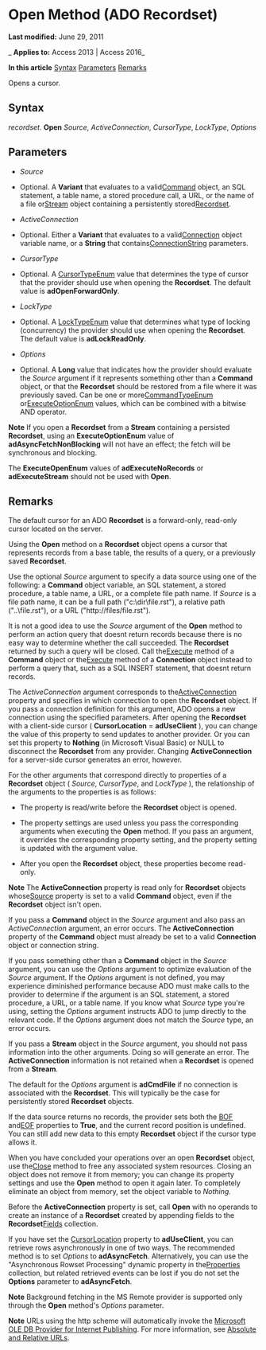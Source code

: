 
# Open Method (ADO Recordset)

 **Last modified:** June 29, 2011

 _ **Applies to:** Access 2013 | Access 2016_

 **In this article**
[Syntax](#sectionSection1)
[Parameters](#sectionSection2)
[Remarks](#sectionSection3)



Opens a cursor.

## Syntax
<a name="sectionSection1"> </a>

 _recordset_. **Open** _Source_, _ActiveConnection_, _CursorType_, _LockType_, _Options_


## Parameters
<a name="sectionSection2"> </a>


-  _Source_
    
- Optional. A  **Variant** that evaluates to a valid[Command](64f4ef03-f858-c004-b891-0c96d13a5e6e.md) object, an SQL statement, a table name, a stored procedure call, a URL, or the name of a file or[Stream](d49b1514-e0b4-0aca-d5c2-8266f3f4fe65.md) object containing a persistently stored[Recordset](0f963bf8-f066-dc8a-b754-f427de712df1.md).
    
-  _ActiveConnection_
    
- Optional. Either a  **Variant** that evaluates to a valid[Connection](c16023aa-0321-2513-ee71-255d6ffba03d.md) object variable name, or a **String** that contains[ConnectionString](c67a7daf-258f-d99d-6475-a4aa98d1e99d.md) parameters.
    
-  _CursorType_
    
- Optional. A [CursorTypeEnum](7c5fa8b2-85ea-a0a7-41f1-a78650aced3e.md) value that determines the type of cursor that the provider should use when opening the **Recordset**. The default value is **adOpenForwardOnly**.
    
-  _LockType_
    
- Optional. A [LockTypeEnum](966b4952-5591-4a99-82d5-99cb9ae3fc72.md) value that determines what type of locking (concurrency) the provider should use when opening the **Recordset**. The default value is **adLockReadOnly**.
    
-  _Options_
    
- Optional. A  **Long** value that indicates how the provider should evaluate the _Source_ argument if it represents something other than a **Command** object, or that the **Recordset** should be restored from a file where it was previously saved. Can be one or more[CommandTypeEnum](9ad8f155-88a0-00eb-2855-1e1a2a677437.md) or[ExecuteOptionEnum](bd6d44a3-e471-7aa0-3e65-6775334de2ff.md) values, which can be combined with a bitwise AND operator.
    

 **Note**  If you open a  **Recordset** from a **Stream** containing a persisted **Recordset**, using an **ExecuteOptionEnum** value of **adAsyncFetchNonBlocking** will not have an effect; the fetch will be synchronous and blocking.

The  **ExecuteOpenEnum** values of **adExecuteNoRecords** or **adExecuteStream** should not be used with **Open**.


## Remarks
<a name="sectionSection3"> </a>

The default cursor for an ADO  **Recordset** is a forward-only, read-only cursor located on the server.

Using the  **Open** method on a **Recordset** object opens a cursor that represents records from a base table, the results of a query, or a previously saved **Recordset**.

Use the optional  _Source_ argument to specify a data source using one of the following: a **Command** object variable, an SQL statement, a stored procedure, a table name, a URL, or a complete file path name. If _Source_ is a file path name, it can be a full path ("c:\dir\file.rst"), a relative path ("..\file.rst"), or a URL ("http://files/file.rst").

It is not a good idea to use the  _Source_ argument of the **Open** method to perform an action query that doesnt return records because there is no easy way to determine whether the call succeeded. The **Recordset** returned by such a query will be closed. Call the[Execute](http://msdn.microsoft.com/library/01812c8c-403e-4428-23f6-86bda747bd0e%28Office.15%29.aspx) method of a **Command** object or the[Execute](http://msdn.microsoft.com/library/af190bd9-7167-df59-29ca-a9a86c4957fd%28Office.15%29.aspx) method of a **Connection** object instead to perform a query that, such as a SQL INSERT statement, that doesnt return records.

The  _ActiveConnection_ argument corresponds to the[ActiveConnection](5501b2d7-b62c-5fff-1edd-2b7efb3f8c4a.md) property and specifies in which connection to open the **Recordset** object. If you pass a connection definition for this argument, ADO opens a new connection using the specified parameters. After opening the **Recordset** with a client-side cursor ( **CursorLocation** = **adUseClient** ), you can change the value of this property to send updates to another provider. Or you can set this property to **Nothing** (in Microsoft Visual Basic) or NULL to disconnect the **Recordset** from any provider. Changing **ActiveConnection** for a server-side cursor generates an error, however.

For the other arguments that correspond directly to properties of a  **Recordset** object ( _Source_, _CursorType_, and _LockType_ ), the relationship of the arguments to the properties is as follows:


- The property is read/write before the  **Recordset** object is opened.
    
- The property settings are used unless you pass the corresponding arguments when executing the  **Open** method. If you pass an argument, it overrides the corresponding property setting, and the property setting is updated with the argument value.
    
- After you open the  **Recordset** object, these properties become read-only.
    

 **Note**  The  **ActiveConnection** property is read only for **Recordset** objects whose[Source](523ea81e-d011-8d87-436e-084b6eba0908.md) property is set to a valid **Command** object, even if the **Recordset** object isn't open.

If you pass a  **Command** object in the _Source_ argument and also pass an _ActiveConnection_ argument, an error occurs. The **ActiveConnection** property of the **Command** object must already be set to a valid **Connection** object or connection string.

If you pass something other than a  **Command** object in the _Source_ argument, you can use the _Options_ argument to optimize evaluation of the _Source_ argument. If the _Options_ argument is not defined, you may experience diminished performance because ADO must make calls to the provider to determine if the argument is an SQL statement, a stored procedure, a URL, or a table name. If you know what _Source_ type you're using, setting the _Options_ argument instructs ADO to jump directly to the relevant code. If the _Options_ argument does not match the _Source_ type, an error occurs.

If you pass a  **Stream** object in the _Source_ argument, you should not pass information into the other arguments. Doing so will generate an error. The **ActiveConnection** information is not retained when a **Recordset** is opened from a **Stream**.

The default for the  _Options_ argument is **adCmdFile** if no connection is associated with the **Recordset**. This will typically be the case for persistently stored **Recordset** objects.

If the data source returns no records, the provider sets both the [BOF](f797e140-5572-1a4d-9afc-285f6a3868a8.md) and[EOF](f797e140-5572-1a4d-9afc-285f6a3868a8.md) properties to **True**, and the current record position is undefined. You can still add new data to this empty **Recordset** object if the cursor type allows it.

When you have concluded your operations over an open  **Recordset** object, use the[Close](26a7cced-ebeb-70be-f5de-96a35711bc37.md) method to free any associated system resources. Closing an object does not remove it from memory; you can change its property settings and use the **Open** method to open it again later. To completely eliminate an object from memory, set the object variable to _Nothing_.

Before the  **ActiveConnection** property is set, call **Open** with no operands to create an instance of a **Recordset** created by appending fields to the **Recordset**[Fields](029aa738-8726-54a6-1813-b152813948bc.md) collection.

If you have set the [CursorLocation](8a048bd4-ae25-a555-1c07-14364b7e6560.md) property to **adUseClient**, you can retrieve rows asynchronously in one of two ways. The recommended method is to set _Options_ to **adAsyncFetch**. Alternatively, you can use the "Asynchronous Rowset Processing" dynamic property in the[Properties](4d662790-1252-c930-e6f9-edf6a38636af.md) collection, but related retrieved events can be lost if you do not set the **Options** parameter to **adAsyncFetch**.


 **Note**  Background fetching in the MS Remote provider is supported only through the  **Open** method's _Options_ parameter.


 **Note**  URLs using the http scheme will automatically invoke the [Microsoft OLE DB Provider for Internet Publishing](5d1e8db5-dabb-0914-e11e-e2eac72bfa77.md). For more information, see [Absolute and Relative URLs](79a1f793-7154-1c13-7dfe-a1b8cd64e1ea.md).


